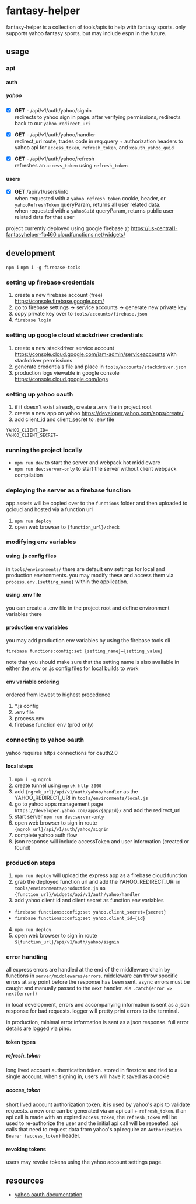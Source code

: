 # fantasy-helper #

fantasy-helper is a collection of tools/apis to help with fantasy sports. only supports yahoo fantasy sports, but may include espn in the future.

## usage

### api

#### auth

##### yahoo

- [x] **GET** - /api/v1/auth/yahoo/signin  
redirects to yahoo sign in page. after verifying permissions, redirects back to our `yahoo_redirect_uri`

- [x] **GET** - /api/v1/auth/yahoo/handler  
redirect_uri route, trades code in req.query + authorization headers to yahoo api for `access_token`, `refresh_token`, and `xoauth_yahoo_guid`

- [x] **GET** - /api/v1/auth/yahoo/refresh  
refreshes an `access_token` using `refresh_token`

#### users

- [x] **GET** /api/v1/users/info  
when requested with a `yahoo_refresh_token` cookie, header, or `yahooRefreshToken` queryParam, returns all user related data.  
when requested with a `yahooGuid` queryParam, returns public user related data for that user

project currently deployed using google firebase @ https://us-central1-fantasyhelper-1b460.cloudfunctions.net/widgets/

## development

`npm i`
`npm i -g firebase-tools`

### setting up firebase credentials

1. create a new firebase account (free) https://console.firebase.google.com/
2. go to firebase settings -> service accounts -> generate new private key
3. copy private key over to `tools/accounts/firebase.json`
4. `firebase login`

### setting up google cloud stackdriver credentials

1. create a new stackdriver service account https://console.cloud.google.com/iam-admin/serviceaccounts with stackdriver permissions
2. generate credentials file and place in `tools/accounts/stackdriver.json`
4. production logs viewable in google console https://console.cloud.google.com/logs

### setting up yahoo oauth

1. if it doesn't exist already, create a .env file in project root
2. create a new app on yahoo https://developer.yahoo.com/apps/create/
3. add client_id and client_secret to .env file

```
YAHOO_CLIENT_ID=
YAHOO_CLIENT_SECRET=
```

### running the project locally

- `npm run dev` to start the server and webpack hot middleware
- `npm run dev:server-only` to start the server without client webpack compilation

### deploying the server as a firebase function

app assets will be copied over to the `functions` folder and then uploaded to gcloud and hosted via a function url

1. `npm run deploy`
3. open web browser to `{function_url}/check`

### modifying env variables

#### using .js config files

in `tools/environments/` there are default env settings for local and production environments. you may modify these and access them via `process.env.{setting_name}` within the application.

#### using .env file

you can create a .env file in the project root and define environment variables there

#### production env variables

you may add production env variables by using the firebase tools cli

`firebase functions:config:set {setting_name}={setting_value}`

note that you should make sure that the setting name is also available in either the .env or .js config files for local builds to work

#### env variable ordering

ordered from lowest to highest precedence

1. *.js config
2. .env file
3. process.env
4. firebase function env (prod only)

### connecting to yahoo oauth

yahoo requires https connections for oauth2.0

#### local steps

1. `npm i -g ngrok`
2. create tunnel using `ngrok http 3000`
3. add `{ngrok_url}/api/v1/auth/yahoo/handler` as the YAHOO_REDIRECT_URI in `tools/environments/local.js`
4. go to yahoo apps management page `https://developer.yahoo.com/apps/{appId}/` and add the redirect_uri
5. start server `npm run dev:server-only`
6. open web browser to sign in route `{ngrok_url}/api/v1/auth/yahoo/signin`
7. complete yahoo auth flow
8. json response will include accessToken and user information (created or found)

### production steps

1. `npm run deploy` will upload the express app as a firebase cloud function
2. grab the deployed function url and add the YAHOO_REDIRECT_URI in `tools/environments/production.js` as `{function_url}/widgets/api/v1/auth/yahoo/handler`
3. add yahoo client id and client secret as function env variables
  - `firebase functions:config:set yahoo.client_secret={secret}`
  - `firebase functions:config:set yahoo.client_id={id}`
4. `npm run deploy`
5. open web browser to sign in route `${function_url}/api/v1/auth/yahoo/signin`

### error handling

all express errors are handled at the end of the middleware chain by functions in `server/middlewares/errors`. middleware can throw specific errors at any point before the response has been sent. async errors must be caught and manually passed to the `next` handler. ala `.catch(error => next(error))`

in local development, errors and accompanying information is sent as a json response for bad requests. logger will pretty print errors to the terminal.

in production, minimal error information is sent as a json response. full error details are logged via pino.

#### token types

##### refresh_token

long lived account authentication token. stored in firestore and tied to a single account. when signing in, users will have it saved as a cookie

##### access_token

short lived account authorization token. it is used by yahoo's apis to validate requests. a new one can be generated via an api call + `refresh_token`. if an api call is made with an expired `access_token`, the `refresh_token` will be used to re-authorize the user and the initial api call will be repeated. api calls that need to request data from yahoo's api require an `Authorization Bearer {access_token}` header.

#### revoking tokens

users may revoke tokens using the yahoo account settings page.

## resources

- [yahoo oauth documentation](https://developer.yahoo.com/oauth2/guide/)